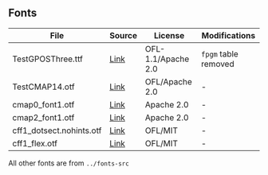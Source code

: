 ## Fonts

File | Source | License | Modifications
--- | --- | --- | ---
TestGPOSThree.ttf | [Link](https://github.com/unicode-org/text-rendering-tests/tree/master/fonts) | OFL-1.1/Apache 2.0 | `fpgm` table removed
TestCMAP14.otf | [Link](https://github.com/unicode-org/text-rendering-tests/tree/master/fonts) | OFL/Apache 2.0 | -
cmap0_font1.otf | [Link](https://github.com/harfbuzz/harfbuzz/tree/master/test/shaping/data/aots/fonts) | Apache 2.0 | -
cmap2_font1.otf | [Link](https://github.com/harfbuzz/harfbuzz/tree/master/test/shaping/data/aots/fonts) | Apache 2.0 | -
cff1_dotsect.nohints.otf | [Link](https://github.com/harfbuzz/harfbuzz/tree/master/test/api/fonts/) | OFL/MIT | -
cff1_flex.otf | [Link](https://github.com/harfbuzz/harfbuzz/tree/master/test/api/fonts/) | OFL/MIT | -

All other fonts are from `../fonts-src`
